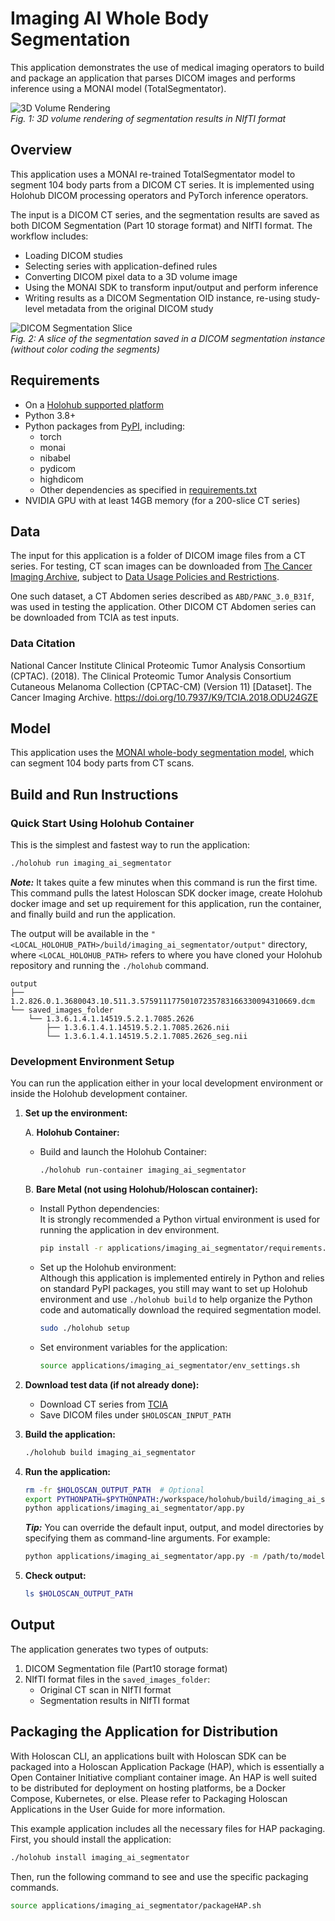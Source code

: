 # Imaging AI Whole Body Segmentation

This application demonstrates the use of medical imaging operators to build and package an application that parses DICOM images and performs inference using a MONAI model (TotalSegmentator).

![3D Volume Rendering](resources/segments_3D.png)  
_Fig. 1: 3D volume rendering of segmentation results in NIfTI format_

## Overview

This application uses a MONAI re-trained TotalSegmentator model to segment 104 body parts from a DICOM CT series. It is implemented using Holohub DICOM processing operators and PyTorch inference operators.

The input is a DICOM CT series, and the segmentation results are saved as both DICOM Segmentation (Part 10 storage format) and NIfTI format. The workflow includes:

- Loading DICOM studies
- Selecting series with application-defined rules
- Converting DICOM pixel data to a 3D volume image
- Using the MONAI SDK to transform input/output and perform inference
- Writing results as a DICOM Segmentation OID instance, re-using study-level metadata from the original DICOM study

![DICOM Segmentation Slice](resources/segments_DICOM_slice.png)  
_Fig. 2: A slice of the segmentation saved in a DICOM segmentation instance (without color coding the segments)_

## Requirements

- On a [Holohub supported platform](../../README.md#supported-platforms)
- Python 3.8+
- Python packages from [PyPI](https://pypi.org), including:
  - torch
  - monai
  - nibabel
  - pydicom
  - highdicom
  - Other dependencies as specified in [requirements.txt](./requirements.txt)
- NVIDIA GPU with at least 14GB memory (for a 200-slice CT series)

## Data

The input for this application is a folder of DICOM image files from a CT series. For testing, CT scan images can be downloaded from [The Cancer Imaging Archive](https://nbia.cancerimagingarchive.net/nbia-search/), subject to [Data Usage Policies and Restrictions](https://www.cancerimagingarchive.net/data-usage-policies-and-restrictions/).

One such dataset, a CT Abdomen series described as `ABD/PANC_3.0_B31f`, was used in testing the application. Other DICOM CT Abdomen series can be downloaded from TCIA as test inputs.

### Data Citation

National Cancer Institute Clinical Proteomic Tumor Analysis Consortium (CPTAC). (2018). The Clinical Proteomic Tumor Analysis Consortium Cutaneous Melanoma Collection (CPTAC-CM) (Version 11) [Dataset]. The Cancer Imaging Archive. <https://doi.org/10.7937/K9/TCIA.2018.ODU24GZE>

## Model

This application uses the [MONAI whole-body segmentation model](https://github.com/Project-MONAI/model-zoo/tree/dev/models/wholeBody_ct_segmentation), which can segment 104 body parts from CT scans.

## Build and Run Instructions

### Quick Start Using Holohub Container

This is the simplest and fastest way to run the application:

```bash
./holohub run imaging_ai_segmentator
```

**_Note:_** It takes quite a few minutes when this command is run the first time. This command pulls the latest Holoscan SDK docker image, create Holohub docker image and set up requirement for this application, run the container, and finally build and run the application.

The output will be available in the `"<LOCAL_HOLOHUB_PATH>/build/imaging_ai_segmentator/output"` directory, where `<LOCAL_HOLOHUB_PATH>` refers to where you have cloned your Holohub repository and running the `./holohub` command.

```console
output
├── 1.2.826.0.1.3680043.10.511.3.57591117750107235783166330094310669.dcm
└── saved_images_folder
    └── 1.3.6.1.4.1.14519.5.2.1.7085.2626
        ├── 1.3.6.1.4.1.14519.5.2.1.7085.2626.nii
        └── 1.3.6.1.4.1.14519.5.2.1.7085.2626_seg.nii
```

### Development Environment Setup

You can run the application either in your local development environment or inside the Holohub development container.

1. **Set up the environment:**

   A. **Holohub Container:**

   - Build and launch the Holohub Container:

      ```bash
      ./holohub run-container imaging_ai_segmentator
      ```

   B. **Bare Metal (not using Holohub/Holoscan container):**

    - Install Python dependencies:  
      It is strongly recommended a Python virtual environment is used for running the application in dev environment.

       ```bash
       pip install -r applications/imaging_ai_segmentator/requirements.txt
       ```

    - Set up the Holohub environment:  
      Although this application is implemented entirely in Python and relies on standard PyPI packages, you still may want to set up Holohub environment and use `./holohub build` to help organize the Python code and automatically download the required segmentation model.

       ```bash
       sudo ./holohub setup
       ```

    - Set environment variables for the application:

       ```bash
       source applications/imaging_ai_segmentator/env_settings.sh
       ```

2. **Download test data (if not already done):**
   - Download CT series from [TCIA](https://nbia.cancerimagingarchive.net/nbia-search/)
   - Save DICOM files under `$HOLOSCAN_INPUT_PATH`

3. **Build the application:**

   ```bash
   ./holohub build imaging_ai_segmentator
   ```

4. **Run the application:**

   ```bash
   rm -fr $HOLOSCAN_OUTPUT_PATH  # Optional
   export PYTHONPATH=$PYTHONPATH:/workspace/holohub/build/imaging_ai_segmentator/python/lib:/workspace/holohub
   python applications/imaging_ai_segmentator/app.py
   ```

   **_Tip:_**
   You can override the default input, output, and model directories by specifying them as command-line arguments. For example:

   ```bash
   python applications/imaging_ai_segmentator/app.py -m /path/to/model -i /path/to/input -o /path/to/output
   ```

5. **Check output:**

    ```bash
    ls $HOLOSCAN_OUTPUT_PATH
    ```

## Output

The application generates two types of outputs:

1. DICOM Segmentation file (Part10 storage format)
2. NIfTI format files in the `saved_images_folder`:
   - Original CT scan in NIfTI format
   - Segmentation results in NIfTI format

## Packaging the Application for Distribution

With Holoscan CLI, an applications built with Holoscan SDK can be packaged into a Holoscan Application Package (HAP), which is essentially a Open Container Initiative compliant container image. An HAP is well suited to be distributed for deployment on hosting platforms, be a Docker Compose, Kubernetes, or else. Please refer to Packaging Holoscan Applications in the User Guide for more information.

This example application includes all the necessary files for HAP packaging. First, you should install the application:

```bash
./holohub install imaging_ai_segmentator
```

Then, run the following command to see and use the specific packaging commands.

```bash
source applications/imaging_ai_segmentator/packageHAP.sh
```
